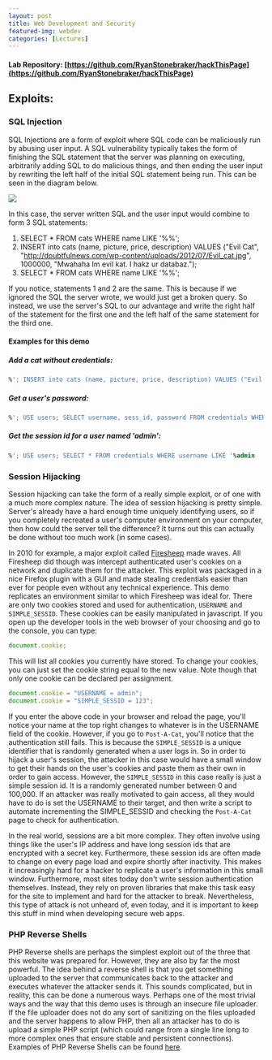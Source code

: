 ```yaml
---
layout: post
title: Web Development and Security
featured-img: webdev
categories: [Lectures]
---
```


#### Lab Repository: [https://github.com/RyanStonebraker/hackThisPage](https://github.com/RyanStonebraker/hackThisPage)

## Exploits:

### SQL Injection
SQL Injections are a form of exploit where SQL code can be maliciously run by abusing user input. A SQL vulnerability typically takes the form of finishing the SQL statement that the server was planning on executing, arbitrarily adding SQL to do malicious things, and then ending the user input by rewriting the left half of the initial SQL statement being run. This can be seen in the diagram below.

![](readme_media/sql_injection.svg)

In this case, the server written SQL and the user input would combine to form 3 SQL statements:

  1. SELECT * FROM cats WHERE name LIKE '%%';
  2. INSERT into cats (name, picture, price, description) VALUES ("Evil Cat", "http://doubtfulnews.com/wp-content/uploads/2012/07/Evil_cat.jpg", 1000000, "Mwahaha Im evil kat. I hakz ur databaz.");
  3. SELECT * FROM cats WHERE name LIKE '%%';

If you notice, statements 1 and 2 are the same. This is because if we ignored the SQL the server wrote, we would just get a broken query. So instead, we use the server's SQL to our advantage and write the right half of the statement for the first one and the  left half of the same statement for the third one.

#### Examples for this demo

#####  Add a cat without credentials:
```sql
%'; INSERT into cats (name, picture, price, description) VALUES ("Evil Cat","http://doubtfulnews.com/wp-content/uploads/2012/07/Evil_cat.jpg", 1000000, "Mwahaha Im evil kat. I hakz ur databaz."); SELECT * FROM cats WHERE name LIKE '%Koala
```
#####  Get a user's password:
```sql
%'; USE users; SELECT username, sess_id, password FROM credentials WHERE username LIKE '%admin
```
#####  Get the session id for a user named 'admin':
```sql
%'; USE users; SELECT * FROM credentials WHERE username LIKE '%admin
```

### Session Hijacking
Session hijacking can take the form of a really simple exploit, or of one with a much more complex nature. The idea of session hijacking is pretty simple. Server's already have a hard enough time uniquely identifying users, so if you completely recreated a user's computer environment on your computer, then how could the server tell the difference? It turns out this can actually be done without too much work (in some cases).

In 2010 for example, a major exploit called [Firesheep](https://en.wikipedia.org/wiki/Firesheep) made waves. All Firesheep did though was intercept authenticated user's cookies on a network and duplicate them for the attacker. This exploit was packaged in a nice Firefox plugin with a GUI and made stealing credentials easier than ever for people even without any technical experience. This demo replicates an environment similar to which Firesheep was ideal for. There are only two cookies stored and used for authentication, `USERNAME` and `SIMPLE_SESSID`. These cookies can be easily manipulated in javascript. If you open up the developer tools in the web browser of your choosing and go to the console, you can type:
```js
document.cookie;
```
This will list all cookies you currently have stored. To change your cookies, you can just set the cookie string equal to the new value. Note though that only one cookie can be declared per assignment.
```js
document.cookie = "USERNAME = admin";
document.cookie = "SIMPLE_SESSID = 123";
```
If you enter the above code in your browser and reload the page, you'll notice your name at the top right changes to whatever is in the USERNAME field of the cookie. However, if you go to `Post-A-Cat`, you'll notice that the authentication still fails. This is because the `SIMPLE_SESSID` is a unique identifier that is randomly generated when a user logs in. So in order to hijack a user's session, the attacker in this case would have a small window to get their hands on the user's cookies and paste them as their own in order to gain access. However, the `SIMPLE_SESSID` in this case really is just a simple session id. It is a randomly generated number between 0 and 100,000. If an attacker was really motivated to gain access, all they would have to do is set the USERNAME to their target, and then write a script to automate incrementing the SIMPLE_SESSID and checking the `Post-A-Cat` page to check for authentication.

In the real world, sessions are a bit more complex. They often involve using things like the user's IP address and have long session ids that are encrypted with a secret key. Furthermore, these session ids are often made to change on every page load and expire shortly after inactivity. This makes it increasingly hard for a hacker to replicate a user's information in this small window. Furthermore, most sites today don't write session authentication themselves. Instead, they rely on proven libraries that make this task easy for the site to implement and hard for the attacker to break. Nevertheless, this type of attack is not unheard of, even today, and it is important to keep this stuff in mind when developing secure web apps.

### PHP Reverse Shells
PHP Reverse shells are perhaps the simplest exploit out of the three that this website was prepared for. However, they are also by far the most powerful. The idea behind a reverse shell is that you get something uploaded to the server that communicates back to the attacker and executes whatever the attacker sends it. This sounds complicated, but in reality, this can be done a numerous ways. Perhaps one of the most trivial ways and the way that this demo uses is through an insecure file uploader. If the file uploader does not do any sort of sanitizing on the files uploaded and the server happens to allow PHP, then all an attacker has to do is upload a simple PHP script (which could range from a single line long to more complex ones that ensure stable and persistent connections). Examples of PHP Reverse Shells can be found [here](https://highon.coffee/blog/reverse-shell-cheat-sheet/).

